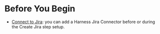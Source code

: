 # Before You Begin

* [Connect to Jira](../../../platform/7_Connectors/connect-to-jira.md): you can add a Harness Jira Connector before or during the Create Jira step setup.
